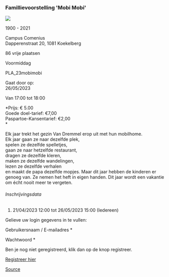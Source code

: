 ### Famillievoorstelling 'Mobi Mobi'

![](https://s3-eu-west-1.amazonaws.com/os-kwdo/prod/vgc/images/activity/64423b8e620a1_mobimobi.jpg)

1900 - 2021

Campus Comenius  
Dapperenstraat 20, 1081 Koekelberg

86 vrije plaatsen

Voormiddag

PLA\_23mobimobi

Gaat door op:  
26/05/2023

Van 17:00 tot 18:00

*Prijs: € 5.00  
Goede doel-tarief: €7,00  
Paspartoe-Kansentarief: €2,00  
*

Elk jaar trekt het gezin Van Dremmel erop uit met hun mobilhome.  
Elk jaar gaan ze naar dezelfde plek,  
spelen ze dezelfde spelletjes,  
gaan ze naar hetzelfde restaurant,  
dragen ze dezelfde kleren,  
maken ze dezelfde wandelingen,  
lezen ze dezelfde verhalen  
en maakt de papa dezelfde mopjes. Maar dit jaar hebben de kinderen er genoeg van. Ze nemen het heft in eigen handen. Dit jaar wordt een vakantie om écht nooit meer te vergeten.

###### Inschrijvingsdata

1.  21/04/2023 12:00 tot 26/05/2023 15:00 (Iedereen)

Gelieve uw login gegevens in te vullen:

Gebruikersnaam / E-mailadres \* 

Wachtwoord \* 

  

Ben je nog niet geregistreerd, klik dan op de knop registreer.

[Registreer hier](/registration)

[Source](https://tickets.vgc.be/activity/subscribe/PLA_23mobimobi)